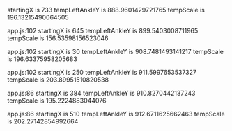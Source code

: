 startingX is 733 tempLeftAnkleY is 888.9601429721765 tempScale is 196.13215490064505

app.js:102 startingX is 645 tempLeftAnkleY is 899.5403008711965 tempScale is 156.53598156523046

app.js:102 startingX is 30 tempLeftAnkleY is 908.7481493141217 tempScale is 196.63375958205683

app.js:102 startingX is 250 tempLeftAnkleY is 911.5997653537327 tempScale is 203.89951510820538

app.js:86 startingX is 384 tempLeftAnkleY is 910.8270442137243 tempScale is 195.2224883044076

app.js:86 startingX is 510 tempLeftAnkleY is 912.6711625662463 tempScale is 202.27142854992664

